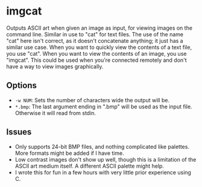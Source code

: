 imgcat
======

Outputs ASCII art when given an image as input, for viewing images on the command line.
Similar in use to "cat" for text files. The use of the name "cat" here isn't correct, as
it doesn't concatenate anything; it just has a similar use case. When you want to quickly
view the contents of a text file, you use "cat". When you want to view the contents of an
image, you use "imgcat". This could be used when you're connected remotely and don't have
a way to view images graphically.

## Options
* `-w NUM`: Sets the number of characters wide the output will be.
* `*.bmp`: The last argument ending in ".bmp" will be used as the input file. Otherwise it
will read from stdin.

## Issues
* Only supports 24-bit BMP files, and nothing complicated like palettes. More formats
might be added if I have time.
* Low contrast images don't show up well, though this is a limitation of the ASCII art
medium itself. A different ASCII palette might help.
* I wrote this for fun in a few hours with very little prior experience using C.
